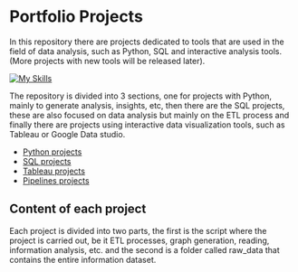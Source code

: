 # Portfolio Projects

In this repository there are projects dedicated to tools that are used in the field of data analysis, such as Python, SQL and interactive analysis tools. (More projects with new tools will be released later).

[![My Skills](https://skills.thijs.gg/icons?i=postgres,py)](https://skills.thijs.gg)

The repository is divided into 3 sections, one for projects with Python, mainly to generate analysis, insights, etc, then there are the SQL projects, these are also focused on data analysis but mainly on the ETL process and finally there are projects using interactive data visualization tools, such as Tableau or Google Data studio.

- [Python projects](https://github.com/andrestroa/Portfolio_projects/tree/main/Python_projects)
- [SQL projects](https://github.com/andrestroa/Portfolio_projects/tree/main/SQL_projects)
- [Tableau projects](https://public.tableau.com/app/profile/andres6452)
- [Pipelines projects](https://github.com/andrestroa/Portfolio_projects/tree/main/Pipelines_projects)

## Content of each project

Each project is divided into two parts, the first is the script where the project is carried out, be it ETL processes, graph generation, reading, information analysis, etc. and the second is a folder called raw_data that contains the entire information dataset. 
